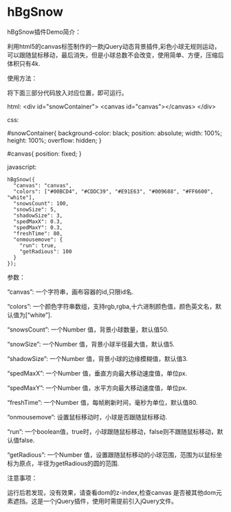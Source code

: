 # hBgSnow
hBgSnow插件Demo简介：

利用html5的canvas标签制作的一款jQuery动态背景插件,彩色小球无规则运动，可以跟随鼠标移动，最后消失，但是小球总数不会改变，使用简单、方便，压缩后体积只有4k.

使用方法：

将下面三部分代码放入对应位置，即可运行。

html:
 &lt;div id="snowContainer"&gt;
 &lt;canvas id="canvas"&gt;&lt;/canvas&gt; 
 &lt;/div&gt;

css:

  #snowContainer{
    background-color: black;
    position: absolute;
    width: 100%;
    height: 100%;
    overflow: hidden;
  }

  #canvas{
    position: fixed;
  }

javascript:


    hBgSnow({
      "canvas": "canvas",
      "colors": ["#00BCD4", "#CDDC39", "#E91E63", "#009688", "#FF6600", "white"],
      "snowsCount": 100,
      "snowSize": 5,
      "shadowSize": 3,
      "spedMaxX": 0.3,
      "spedMaxY": 0.3,
      "freshTime": 80,
      "onmousemove": {
        "run": true,
        "getRadious": 100
      }
    });

参数：

“canvas”: 一个字符串，画布容器<canvas>的id,只限id名.

“colors”: 一个颜色字符串数组，支持rgb,rgba,十六进制颜色值，颜色英文名，默认值为[“white”].

“snowsCount”:  一个Number 值，背景小球数量，默认值50.

“snowSize”:  一个Number 值，背景小球半径最大值，默认值5.

“shadowSize”: 一个Number 值，背景小球的边缘模糊值，默认值3.

“spedMaxX”:  一个Number 值，垂直方向最大移动速度值，单位px.

“spedMaxY”:  一个Number 值，水平方向最大移动速度值，单位px.

“freshTime”:  一个Number 值，每帧刷新时间，毫秒为单位，默认值80.

“onmousemove”: 设置鼠标移动时，小球是否跟随鼠标移动.

“run”: 一个boolean值，true时，小球跟随鼠标移动，false则不跟随鼠标移动，默认值false.

“getRadious”: 一个Number 值，设置跟随鼠标移动的小球范围，范围为以鼠标坐标为原点，半径为getRadious的圆的范围.

注意事项：

运行后若发现，没有效果，请查看dom的z-index,检查canvas 是否被其他dom元素遮挡。这是一个jQuery插件，使用时需提前引入jQuery文件。
